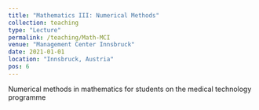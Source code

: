 ```yaml
---
title: "Mathematics III: Numerical Methods"
collection: teaching
type: "Lecture"
permalink: /teaching/Math-MCI
venue: "Management Center Innsbruck"
date: 2021-01-01
location: "Innsbruck, Austria"
pos: 6
---
```


Numerical methods in mathematics for students on the medical technology programme
